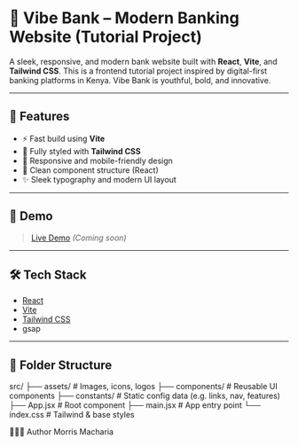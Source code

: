 # 🏦 Vibe Bank – Modern Banking Website (Tutorial Project)

A sleek, responsive, and modern bank website built with **React**, **Vite**, and **Tailwind CSS**. This is a frontend tutorial project inspired by digital-first banking platforms in Kenya. Vibe Bank  is youthful, bold, and innovative.

---

## 🚀 Features

- ⚡️ Fast build using **Vite**
- 💅 Fully styled with **Tailwind CSS**
- 🎨 Responsive and mobile-friendly design
- 🧠 Clean component structure (React)
- ✨ Sleek typography and modern UI layout

---

## 📸 Demo

> [Live Demo](https://your-live-site-link.com) *(Coming soon)*  
> 

---

## 🛠️ Tech Stack

- [React](https://reactjs.org/)
- [Vite](https://vitejs.dev/)
- [Tailwind CSS](https://tailwindcss.com/)
- gsap

---

## 📁 Folder Structure

src/
├── assets/ # Images, icons, logos
├── components/ # Reusable UI components
├── constants/ # Static config data (e.g. links, nav, features)
├── App.jsx # Root component
├── main.jsx # App entry point
└── index.css # Tailwind & base styles

🙋🏽‍♂️ Author
Morris Macharia
